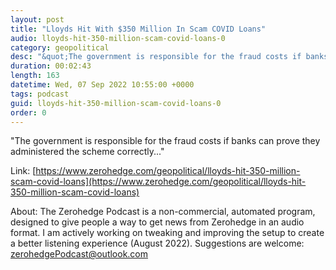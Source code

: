 ```yaml
---
layout: post
title: "Lloyds Hit With $350 Million In Scam COVID Loans"
audio: lloyds-hit-350-million-scam-covid-loans-0
category: geopolitical
desc: "&quot;The government is responsible for the fraud costs if banks can prove they administered the scheme correctly...&quot;"
duration: 00:02:43
length: 163
datetime: Wed, 07 Sep 2022 10:55:00 +0000
tags: podcast
guid: lloyds-hit-350-million-scam-covid-loans-0
order: 0
---
```

&quot;The government is responsible for the fraud costs if banks can prove they administered the scheme correctly...&quot;

Link: [https://www.zerohedge.com/geopolitical/lloyds-hit-350-million-scam-covid-loans](https://www.zerohedge.com/geopolitical/lloyds-hit-350-million-scam-covid-loans)

About: The Zerohedge Podcast is a non-commercial, automated program, designed to give people a way to get news from Zerohedge in an audio format.  I am actively working on tweaking and improving the setup to create a better listening experience (August 2022).  Suggestions are welcome: [zerohedgePodcast@outlook.com](mailto:zerohedgePodcast@outlook.com)